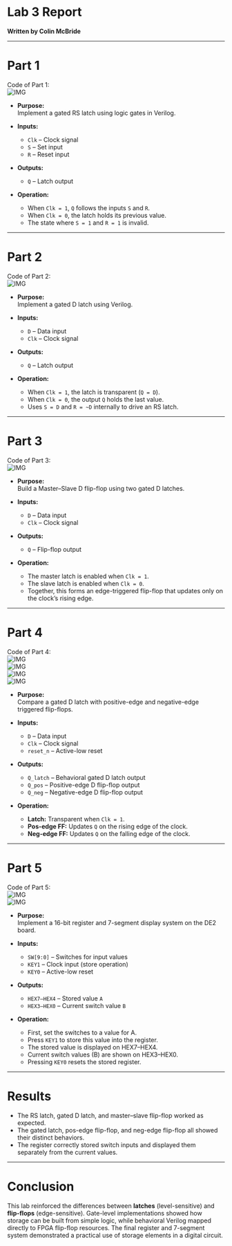 # Lab 3 Report  
**Written by Colin McBride**  

-----------------------------------------------------------------------------------
# Part 1  

Code of Part 1:  
![IMG](img/p1code.PNG)  

- **Purpose:**  
  Implement a gated RS latch using logic gates in Verilog.  

- **Inputs:**  
  - `Clk` – Clock signal  
  - `S` – Set input  
  - `R` – Reset input  

- **Outputs:**  
  - `Q` – Latch output  

- **Operation:**  
  - When `Clk = 1`, `Q` follows the inputs `S` and `R`.  
  - When `Clk = 0`, the latch holds its previous value.  
  - The state where `S = 1` and `R = 1` is invalid.  

-----------------------------------------------------------------------------------
# Part 2  

Code of Part 2:  
![IMG](img/p2code.PNG)   
- **Purpose:**  
  Implement a gated D latch using Verilog.  

- **Inputs:**  
  - `D` – Data input  
  - `Clk` – Clock signal  

- **Outputs:**  
  - `Q` – Latch output  

- **Operation:**  
  - When `Clk = 1`, the latch is transparent (`Q = D`).  
  - When `Clk = 0`, the output `Q` holds the last value.  
  - Uses `S = D` and `R = ~D` internally to drive an RS latch.  

-----------------------------------------------------------------------------------
# Part 3  

Code of Part 3:  
![IMG](img/p3code.PNG)  

- **Purpose:**  
  Build a Master–Slave D flip-flop using two gated D latches.  

- **Inputs:**  
  - `D` – Data input  
  - `Clk` – Clock signal  

- **Outputs:**  
  - `Q` – Flip-flop output  

- **Operation:**  
  - The master latch is enabled when `Clk = 1`.  
  - The slave latch is enabled when `Clk = 0`.  
  - Together, this forms an edge-triggered flip-flop that updates only on the clock’s rising edge.  

-----------------------------------------------------------------------------------
# Part 4  

Code of Part 4:  
![IMG](img/p4code1.PNG)  
![IMG](img/p4code2.PNG)  
![IMG](img/p4code3.PNG)  
![IMG](img/p4code4.PNG)  
 
- **Purpose:**  
  Compare a gated D latch with positive-edge and negative-edge triggered flip-flops.  

- **Inputs:**  
  - `D` – Data input  
  - `Clk` – Clock signal  
  - `reset_n` – Active-low reset  

- **Outputs:**  
  - `Q_latch` – Behavioral gated D latch output  
  - `Q_pos` – Positive-edge D flip-flop output  
  - `Q_neg` – Negative-edge D flip-flop output  

- **Operation:**  
  - **Latch:** Transparent when `Clk = 1`.  
  - **Pos-edge FF:** Updates `Q` on the rising edge of the clock.  
  - **Neg-edge FF:** Updates `Q` on the falling edge of the clock.  

-----------------------------------------------------------------------------------
# Part 5  

Code of Part 5:  
![IMG](img/p5code.PNG)  
![IMG](img/p5code.PNG) 

- **Purpose:**  
  Implement a 16-bit register and 7-segment display system on the DE2 board.  

- **Inputs:**  
  - `SW[9:0]` – Switches for input values  
  - `KEY1` – Clock input (store operation)  
  - `KEY0` – Active-low reset  

- **Outputs:**  
  - `HEX7–HEX4` – Stored value `A`  
  - `HEX3–HEX0` – Current switch value `B`  

- **Operation:**  
  - First, set the switches to a value for A.  
  - Press `KEY1` to store this value into the register.  
  - The stored value is displayed on HEX7–HEX4.  
  - Current switch values (B) are shown on HEX3–HEX0.  
  - Pressing `KEY0` resets the stored register.  

-----------------------------------------------------------------------------------
# Results  

- The RS latch, gated D latch, and master–slave flip-flop worked as expected.  
- The gated latch, pos-edge flip-flop, and neg-edge flip-flop all showed their distinct behaviors.  
- The register correctly stored switch inputs and displayed them separately from the current values.  

-----------------------------------------------------------------------------------
# Conclusion  

This lab reinforced the differences between **latches** (level-sensitive) and **flip-flops** (edge-sensitive). Gate-level implementations showed how storage can be built from simple logic, while behavioral Verilog mapped directly to FPGA flip-flop resources. The final register and 7-segment system demonstrated a practical use of storage elements in a digital circuit.  
